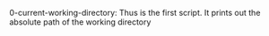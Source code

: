 0-current-working-directory:
Thus is the first script. It prints out the absolute path of the working directory

